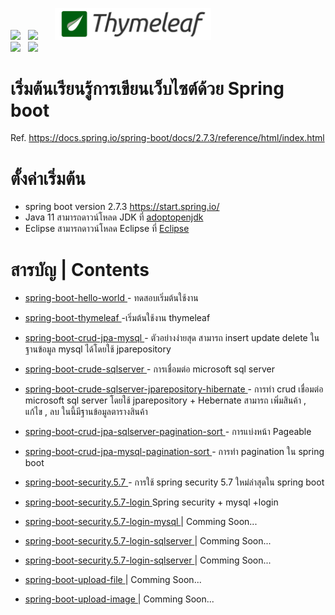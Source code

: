 <img src="https://spring.io/images/spring-logo-9146a4d3298760c2e7e49595184e1975.svg" width="200"/>  &nbsp;  <img src="https://adoptopenjdk.net/dist/assets/adopt_logo_blue.svg" width="300"/>&nbsp;&nbsp;&nbsp;&nbsp;   &nbsp; <img src="https://raw.githubusercontent.com/thymeleaf/thymeleaf-org/main/artwork/thymeleaf%202016/thymeleaf_logo_white.png" width="250"/>  
<img src="https://mariadb.com/wp-content/uploads/2019/11/mariadb-horizontal-blue.svg" width="250"/> &nbsp;&nbsp;<img src="https://seeklogo.com/images/M/microsoft-sql-server-logo-96AF49E2B3-seeklogo.com.png" width="150"/>

# เริ่มต้นเรียนรู้การเขียนเว็บไซต์ด้วย Spring boot
Ref. https://docs.spring.io/spring-boot/docs/2.7.3/reference/html/index.html
<br/>
# ตั้งค่าเริ่มต้น
- spring boot version 2.7.3 https://start.spring.io/
- Java 11  สามารถดาวน์โหลด JDK ที่ <a href="https://adoptopenjdk.net/"> adoptopenjdk</a>
- Eclipse สามารถดาวน์โหลด Eclipse ที่ <a href="https://www.eclipse.org/"> Eclipse </a>
# สารบัญ | Contents
* <a href="https://github.com/kiadbodinchansuk/spring-boot/tree/main/spring-boot-hello-world"> spring-boot-hello-world </a> - ทดสอบเริ่มต้นใช้งาน
* <a href="https://github.com/kiadbodinchansuk/spring-boot/tree/main/spring-boot-thymeleaf"> spring-boot-thymeleaf </a> -เริ่มต้นใช้งาน thymeleaf
* <a href="https://github.com/kiadbodinchansuk/spring-boot/tree/main/spring-boot-crud-jpa-mysql"> spring-boot-crud-jpa-mysql </a> - ตัวอย่างง่ายสุด สามารถ insert update delete ในฐานข้อมูล mysql ได้โดยใช้ jparepository
* <a href="https://github.com/kiadbodinchansuk/spring-boot/tree/main/spring-boot-crude-sqlserver"> spring-boot-crude-sqlserver </a> - การเชื่อมต่อ microsoft sql server
* <a href="https://github.com/kiadbodinchansuk/spring-boot/tree/main/spring-boot-crude-sqlserver-jparepository-hibernate"> spring-boot-crude-sqlserver-jparepository-hibernate </a> -  การทำ crud เชื่อมต่อ microsoft sql server โดยใช้ jparepository + Hebernate สามารถ เพิ่มสินค้า , แก้ไข , ลบ ในนี้มีฐานข้อมูลตารางสินค้า
* <a href="https://github.com/kiadbodinchansuk/spring-boot/tree/main/spring-boot-crud-jpa-sqlserver-pagination-sort"> spring-boot-crud-jpa-sqlserver-pagination-sort </a> - การแบ่งหน้า Pageable

* <a href="https://github.com/kiadbodinchansuk/spring-boot/tree/main/spring-boot-crud-jpa-mysql-pagination-sort"> spring-boot-crud-jpa-mysql-pagination-sort </a> - การทำ pagination ใน spring boot 
*  <a href="https://github.com/kiadbodinchansuk/spring-boot/tree/main/spring-boot-security"> spring-boot-security.5.7 </a> - การใช้ spring security 5.7 ใหม่ล่าสุดใน spring boot 
*  <a href="https://github.com/kiadbodinchansuk/spring-boot/tree/main/spring-boot-security">spring-boot-security.5.7-login </a> Spring security + mysql +login 
*  <a href="https://github.com/kiadbodinchansuk/spring-boot/tree/main/spring-boot-security-login-mysql">spring-boot-security.5.7-login-mysql </a> | Comming Soon...
*  <a href="https://github.com/kiadbodinchansuk/spring-boot/tree/main/spring-boot-security">spring-boot-security.5.7-login-sqlserver </a> | Comming Soon...
*  <a href="https://github.com/kiadbodinchansuk/spring-boot/tree/main/spring-boot-security-login-sqlserver">spring-boot-security.5.7-login-sqlserver </a> | Comming Soon...
*  <a href="https://github.com/kiadbodinchansuk/spring-boot/tree/main/spring-boot-upload-file">spring-boot-upload-file </a> | Comming Soon...
*  <a href="https://github.com/kiadbodinchansuk/spring-boot/tree/main/spring-boot-upload-image">spring-boot-upload-image </a> | Comming Soon...








